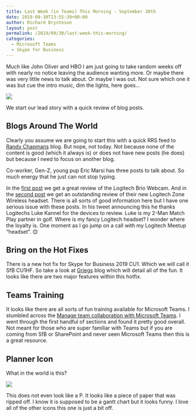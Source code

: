 ```yaml
---
title: Last Week (in Teams) This Morning - September 30th
date: 2019-09-30T13:55:39+00:00
author: Richard Brynteson
layout: post
permalink: /2019/09/30/last-week-this-morning/
categories:
  - Microsoft Teams
  - Skype for Business
---
```


Much like John Oliver and HBO I am just going to take random weeks off with nearly no notice leaving the audience wanting more.  Or maybe there was very little news to talk about.  Or maybe I was out.  Not sure which one it was but cue the intro music, dim the lights, here goes...

<img src="https://theargylemvp.com/assets/images/lwtm.png" />

We start our lead story with a quick review of blog posts.

## Blogs Around The World

Clearly you assume we are going to start this with a quick RRS feed to [Randy Chapmans](https://ucstatus.com/) blog.  But nope, not today.  Not because none of the content is good (which it always is) or does not have new posts (he does) but because I need to focus on another blog.

Co-worker, Gen-Z, young pup Eric Marsi has three posts to talk about.  So much energy that he just can not stop typing.

In the [first post](https://www.ucit.blog/post/logitech-brio-4k-webcam-unboxing-and-review) we get a great review of the Logitech Brio Webcam.  And in the [second post](https://www.ucit.blog/post/logitech-zone-wireless-headset-unboxing-and-review) we get an outstanding review of their new Logitech Zone Wireless headset.  There is all sorts of good information here but I have one serious issue with these posts.  In his tweet announcing this he thanks Logitechs Luke Kannel for the devices to review.  Luke is my 2-Man Match Play partner in golf.  Where is my fancy Logitech headset?  I wonder where the loyalty is.  One moment as I go jump on a call with my Logitech Meetup “headset”.   😊

## Bring on the Hot Fixes

There is a new hot fix for Skype for Business 2019 CU1.  Which we will call it SfB CU1HF.  So take a look at [Griegs](https://greiginsydney.com/sfbs-2019-cu1-hf1-september-2019/) blog which will detail all of the fun.  It looks like there are two major features within this hotfix.

## Teams Training

It looks like there are all sorts of fun training available for Microsoft Teams.  I stumbled across the [Manage team collaboration with Microsoft Teams](https://docs.microsoft.com/en-us/learn/paths/m365-manage-team-collaboration/).  I went through the first handful of sections and found it pretty good overall.  Not meant for those who are super familiar with Teams but if you are coming from SfB or SharePoint and never seen Microsoft Teams then this is a great resource.

## Planner Icon

What in the world is this?

<img src="https://theargylemvp.com/assets/images/09302019-01.png" />

This does not even look like a P.  It looks like a piece of paper that was ripped off.  I know it is supposed to be a gantt chart but it looks funny.  I love all of the other icons this one is just a bit off.
